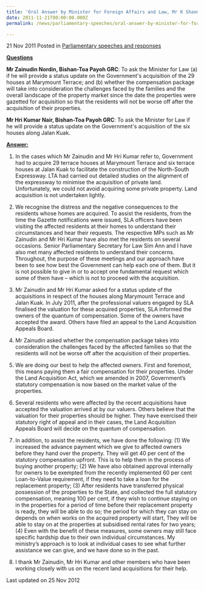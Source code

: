 ```yaml
---
title: 'Oral Answer by Minister for Foreign Affairs and Law, Mr K Shanmugam, to Parliamentary Questions on Acquisitions for the Construction of the North-South Expressway'
date: 2011-11-21T00:00:00.000Z
permalink: /news/parliamentary-speeches/oral-answer-by-minister-for-foreign-affairs-and-law-mr-k-shanmugam-to-parliamentary-questions-on

---
```



21 Nov 2011 Posted in [Parliamentary speeches and responses](/news/parliamentary-speeches)

**<u>Questions</u>**  

**Mr Zainudin Nordin, Bishan-Toa Payoh GRC**: To ask the Minister for Law (a) if he will provide a status update on the Government's acquisition of the 29 houses at Marymount Terrace; and (b) whether the compensation package will take into consideration the challenges faced by the families and the overall landscape of the property market since the date the properties were gazetted for acquisition so that the residents will not be worse off after the acquisition of their properties.

**Mr Hri Kumar Nair, Bishan-Toa Payoh GRC**: To ask the Minister for Law if he will provide a status update on the Government's acquisition of the six houses along Jalan Kuak.


**<u>Answer:</u>**


1. In the cases which Mr Zainudin and Mr Hri Kumar refer to, Government had to acquire 29 terrace houses at Marymount Terrace and six terrace houses at Jalan Kuak to facilitate the construction of the North-South Expressway. LTA had carried out detailed studies on the alignment of the expressway to minimise the acquisition of private land. Unfortunately, we could not avoid acquiring some private property. Land acquisition is not undertaken lightly.

2. We recognise the distress and the negative consequences to the residents whose homes are acquired. To assist the residents, from the time the Gazette notifications were issued, SLA officers have been visiting the affected residents at their homes to understand their circumstances and hear their requests. The respective MPs such as Mr Zainudin and Mr Hri Kumar have also met the residents on several occasions. Senior Parliamentary Secretary for Law Sim Ann and I have also met many affected residents to understand their concerns. Throughout, the purpose of these meetings and our approach have been to see how best the Government can help each one of them. But it is not possible to give in or to accept one fundamental request which some of them have – which is not to proceed with the acquisition.

3. Mr Zainudin and Mr Hri Kumar asked for a status update of the acquisitions in respect of the houses along Marymount Terrace and Jalan Kuak. In July 2011, after the professional valuers engaged by SLA finalised the valuation for these acquired properties, SLA informed the owners of the quantum of compensation. Some of the owners have accepted the award. Others have filed an appeal to the Land Acquisition Appeals Board.

4. Mr Zainudin asked whether the compensation package takes into consideration the challenges faced by the affected families so that the residents will not be worse off after the acquisition of their properties.

5. We are doing our best to help the affected owners. First and foremost, this means paying them a fair compensation for their properties. Under the Land Acquisition Act, which we amended in 2007, Government’s statutory compensation is now based on the market value of the properties.

6. Several residents who were affected by the recent acquisitions have accepted the valuation arrived at by our valuers. Others believe that the valuation for their properties should be higher. They have exercised their statutory right of appeal and in their cases, the Land Acquisition Appeals Board will decide on the quantum of compensation.

7. In addition, to assist the residents, we have done the following: (1) We increased the advance payment which we give to affected owners before they hand over the property. They will get 40 per cent of the statutory compensation upfront. This is to help them in the process of buying another property; (2) We have also obtained approval internally for owners to be exempted from the recently implemented 60 per cent Loan-to-Value requirement, if they need to take a loan for the replacement property; (3) After residents have transferred physical possession of the properties to the State, and collected the full statutory compensation, meaning 100 per cent, if they wish to continue staying on in the properties for a period of time before their replacement property is ready, they will be able to do so; the period for which they can stay on depends on when works on the acquired property will start, They will be able to stay on at the properties at subsidised rental rates for two years; (4) Even with the benefit of these measures, some owners may still face specific hardship due to their own individual circumstances. My ministry’s approach is to look at individual cases to see what further assistance we can give, and we have done so in the past.

8. I thank Mr Zainudin, Mr Hri Kumar and other members who have been working closely with us on the recent land acquisitions for their help.


<p class="right-side-updated">Last updated on 25 Nov 2012</p> 
